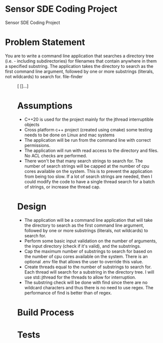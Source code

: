 # Sensor SDE Coding Project
Sensor SDE Coding Project

# Problem Statement
You are to write a command line application that searches a directory tree (i.e. - including
subdirectories) for filenames that contain anywhere in them a specified substring.
The application takes the directory to search as the first command line argument, followed by
one or more substrings (literals, not wildcards) to search for.
file-finder <dir> <substring1>[<substring2> [<substring3>]...]

# Assumptions
- C++20 is used for the project mainly for the jthread interruptible objects
- Cross platform c++ project (created using cmake) some testing needs to be done on Linux and mac systems
- The application will be run from the command line with correct permissions.
- The application will run with read access to the directory and files. No ACL checks are performed.
- There won't be that many search strings to search for. The number of search strings will be capped at the number of cpu cores available on the system. This is to prevent the application from being too slow. If a lot of search strings are needed, then I could modify the code to have a single thread search for a batch of strings, or increase the thread cap.

# Design
- The application will be a command line application that will take the directory to search as the first command line argument, followed by one or more substrings (literals, not wildcards) to search for.
- Perform some basic input validation on the number of arguments, the input directory (check if it's valid), and the substrings.
- Cap the maximum number of substrings to search for based on the number of cpu cores available on the system. There is an optional .env file that allows the user to override this value.
- Create threads equal to the number of substrings to search for. Each thread will search for a substring in the directory tree. I will use std::jthread for the threads to allow for interruption.
- The substring check will be done with find since there are no wildcard characters and thus there is no need to use regex. The performance of find is better than of regex. 

# Build Process

# Tests